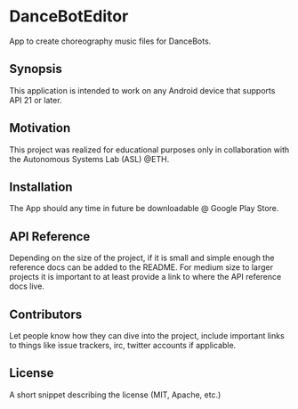 # DanceBotEditor

App to create choreography music files for DanceBots.

## Synopsis

This application is intended to work on any Android device that supports API 21 or later.

## Motivation

This project was realized for educational purposes only in collaboration with the Autonomous Systems Lab (ASL) @ETH.

## Installation

The App should any time in future be downloadable @ Google Play Store.

## API Reference

Depending on the size of the project, if it is small and simple enough the reference docs can be added to the README. For medium size to larger projects it is important to at least provide a link to where the API reference docs live.

## Contributors

Let people know how they can dive into the project, include important links to things like issue trackers, irc, twitter accounts if applicable.

## License

A short snippet describing the license (MIT, Apache, etc.)
